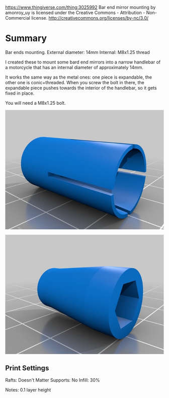 https://www.thingiverse.com/thing:3025992
Bar end mirror mounting by amonroy_uy is licensed under the Creative Commons - Attribution - Non-Commercial license.
http://creativecommons.org/licenses/by-nc/3.0/

# Summary

Bar ends mounting. 
External diameter: 14mm
Internal: M8x1.25 thread

I created these to mount some bard end mirrors into a narrow handlebar of a motorcycle that has an internal diameter of approximately 14mm.

It works the same way as the metal ones: one piece is expandable, the other one is conic+threaded. When you screw the bolt in there, the expandable piece pushes towards the interior of the handlebar, so it gets fixed in place.

You will need a M8x1.25 bolt.

![Image of printed piece](images/6c0d476c4837e42c067638fcb92c2e1d_preview_featured.jpg)

![Image of printed piece](images/20436fcf8d8fd4f28fb8f037bacd3568_preview_featured.jpg)

## Print Settings

Rafts: Doesn't Matter
Supports: No
Infill: 30%

Notes: 
0.1 layer height


